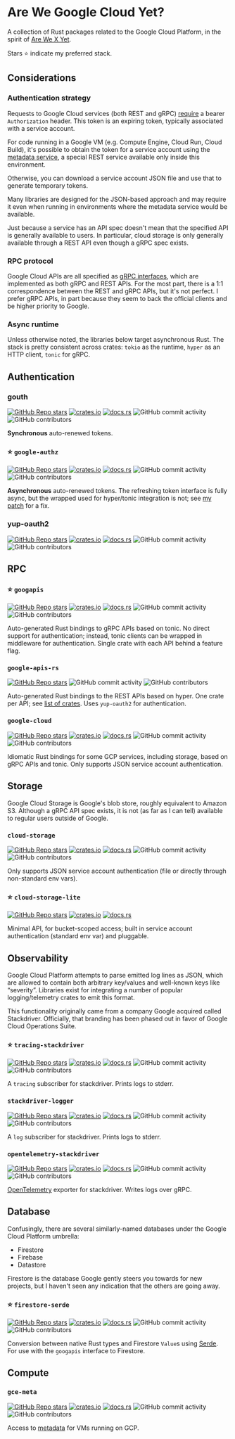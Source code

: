 # Are We Google Cloud Yet?

A collection of Rust packages related to the Google Cloud Platform, in the spirit of [Are We X Yet](https://wiki.mozilla.org/Areweyet).

Stars ⭐ indicate my preferred stack.

## Considerations

### Authentication strategy

Requests to Google Cloud services (both REST and gRPC) [require](https://cloud.google.com/storage/docs/authentication) a bearer `Authorization` header. This token is an expiring token, typically associated with a service account.

For code running in a Google VM (e.g. Compute Engine, Cloud Run, Cloud Build), it's possible to obtain the token for a service account using the [metadata service](https://cloud.google.com/compute/docs/metadata/default-metadata-values), a special REST service available only inside this environment.

Otherwise, you can download a service account JSON file and use that to generate temporary tokens.

Many libraries are designed for the JSON-based approach and may require it even when running in environments where the metadata service would be available.

Just because a service has an API spec doesn't mean that the specified API is generally available to users. In particular, cloud storage is only generally available through a REST API even though a gRPC spec exists.

### RPC protocol

Google Cloud APIs are all specified as [gRPC interfaces](https://github.com/googleapis/googleapis), which are implemented as both gRPC and REST APIs. For the most part, there is a 1:1 correspondence between the REST and gRPC APIs, but it's not perfect. I prefer gRPC APIs, in part because they seem to back the official clients and be higher priority to Google.

### Async runtime

Unless otherwise noted, the libraries below target asynchronous Rust. The stack is pretty consistent across crates: `tokio` as the runtime, `hyper` as an HTTP client, `tonic` for gRPC.

## Authentication

### gouth

[![GitHub Repo stars](https://img.shields.io/github/stars/mechiru/gouth?style=social)](https://github.com/mechiru/gouth) [![crates.io](https://img.shields.io/crates/v/gouth.svg)](https://crates.io/crates/gouth)
[![docs.rs](https://img.shields.io/badge/docs-release-brightgreen)](https://docs.rs/gouth/) ![GitHub commit activity](https://img.shields.io/github/commit-activity/y/mechiru/gouth) ![GitHub contributors](https://img.shields.io/github/contributors/mechiru/gouth)

**Synchronous** auto-renewed tokens.

### ⭐ `google-authz`

[![GitHub Repo stars](https://img.shields.io/github/stars/mechiru/google-authz?style=social)](https://github.com/mechiru/google-authz) [![crates.io](https://img.shields.io/crates/v/google-authz.svg)](https://crates.io/crates/google-authz)
[![docs.rs](https://img.shields.io/badge/docs-release-brightgreen)](https://docs.rs/google-authz/) ![GitHub commit activity](https://img.shields.io/github/commit-activity/y/mechiru/google-authz) ![GitHub contributors](https://img.shields.io/github/contributors/mechiru/google-authz)

**Asynchronous** auto-renewed tokens. The refreshing token interface is fully async, but the wrapped used for hyper/tonic integration is not; see [my patch](https://github.com/mechiru/google-authz/pull/1) for a fix.

### yup-oauth2

[![GitHub Repo stars](https://img.shields.io/github/stars/dermesser/yup-oauth2?style=social)](https://github.com/dermesser/yup-oauth2) [![crates.io](https://img.shields.io/crates/v/yup-oauth2.svg)](https://crates.io/crates/yup-oauth2)
[![docs.rs](https://img.shields.io/badge/docs-release-brightgreen)](https://docs.rs/yup-oauth2/) ![GitHub commit activity](https://img.shields.io/github/commit-activity/y/dermesser/yup-oauth2) ![GitHub contributors](https://img.shields.io/github/contributors/dermesser/yup-oauth2)

## RPC

### ⭐ `googapis`

[![GitHub Repo stars](https://img.shields.io/github/stars/mechiru/googapis?style=social)](https://github.com/mechiru/googapis) [![crates.io](https://img.shields.io/crates/v/googapis.svg)](https://crates.io/crates/googapis)
[![docs.rs](https://img.shields.io/badge/docs-release-brightgreen)](https://docs.rs/googapis/) ![GitHub commit activity](https://img.shields.io/github/commit-activity/y/mechiru/googapis) ![GitHub contributors](https://img.shields.io/github/contributors/mechiru/googapis)

Auto-generated Rust bindings to gRPC APIs based on tonic. No direct support for authentication; instead, tonic clients can be wrapped in middleware for authentication. Single crate with each API behind a feature flag.

### `google-apis-rs`

[![GitHub Repo stars](https://img.shields.io/github/stars/Byron/google-apis-rs?style=social)](https://github.com/Byron/google-apis-rs) ![GitHub commit activity](https://img.shields.io/github/commit-activity/y/Byron/google-apis-rs) ![GitHub contributors](https://img.shields.io/github/contributors/Byron/google-apis-rs)

Auto-generated Rust bindings to the REST APIs based on hyper. One crate per API; see [list of crates](http://byron.github.io/google-apis-rs/). Uses `yup-oauth2` for authentication.

### `google-cloud`

[![GitHub Repo stars](https://img.shields.io/github/stars/google-apis-rs/google-cloud-rs?style=social)](https://github.com/google-apis-rs/google-cloud-rs) [![crates.io](https://img.shields.io/crates/v/google-cloud.svg)](https://crates.io/crates/google-cloud)
[![docs.rs](https://img.shields.io/badge/docs-release-brightgreen)](https://docs.rs/google-cloud/) ![GitHub commit activity](https://img.shields.io/github/commit-activity/y/google-apis-rs/google-cloud-rs) ![GitHub contributors](https://img.shields.io/github/contributors/google-apis-rs/google-cloud-rs)

Idiomatic Rust bindings for some GCP services, including storage, based on gRPC APIs and tonic. Only supports JSON service account authentication.

## Storage

Google Cloud Storage is Google's blob store, roughly equivalent to Amazon S3. Although a gRPC API spec exists, it is not (as far as I can tell) available to regular users outside of Google.

### `cloud-storage`

[![GitHub Repo stars](https://img.shields.io/github/stars/ThouCheese/cloud-storage-rs?style=social)](https://github.com/ThouCheese/cloud-storage-rs) [![crates.io](https://img.shields.io/crates/v/cloud-storage.svg)](https://crates.io/crates/cloud-storage)
[![docs.rs](https://img.shields.io/badge/docs-release-brightgreen)](https://docs.rs/cloud-storage/) ![GitHub commit activity](https://img.shields.io/github/commit-activity/y/ThouCheese/cloud-storage-rs) ![GitHub contributors](https://img.shields.io/github/contributors/ThouCheese/cloud-storage-rs)

Only supports JSON service account authentication (file or directly through non-standard env vars).

### ⭐ `cloud-storage-lite`

[![GitHub Repo stars](https://shields.io/badge/-gitlab-F7F7F7)](https://gitlab.com/oasislabs/cloud-storage-lite) [![crates.io](https://img.shields.io/crates/v/cloud-storage-lite.svg)](https://crates.io/crates/cloud-storage-lite)
[![docs.rs](https://img.shields.io/badge/docs-release-brightgreen)](https://docs.rs/cloud-storage-lite/)

Minimal API, for bucket-scoped access; built in service account authentication (standard env var) and pluggable.

## Observability

Google Cloud Platform attempts to parse emitted log lines as JSON, which are allowed to contain both arbitrary key/values and well-known keys like “severity”. Libraries exist for integrating a number of popular logging/telemetry crates to emit this format.

This functionality originally came from a company Google acquired called Stackdriver. Officially, that branding has been phased out in favor of Google Cloud Operations Suite.

### ⭐ `tracing-stackdriver`

[![GitHub Repo stars](https://img.shields.io/github/stars/NAlexPear/tracing-stackdriver?style=social)](https://github.com/NAlexPear/tracing-stackdriver) [![crates.io](https://img.shields.io/crates/v/tracing-stackdriver.svg)](https://crates.io/crates/tracing-stackdriver)
[![docs.rs](https://img.shields.io/badge/docs-release-brightgreen)](https://docs.rs/tracing-stackdriver/) ![GitHub commit activity](https://img.shields.io/github/commit-activity/y/NAlexPear/tracing-stackdriver) ![GitHub contributors](https://img.shields.io/github/contributors/NAlexPear/tracing-stackdriver)

A `tracing` subscriber for stackdriver. Prints logs to stderr.

### `stackdriver-logger`

[![GitHub Repo stars](https://img.shields.io/github/stars/kamek-pf/stackdriver-logger?style=social)](https://github.com/kamek-pf/stackdriver-logger) [![crates.io](https://img.shields.io/crates/v/stackdriver_logger.svg)](https://crates.io/crates/stackdriver_logger)
[![docs.rs](https://img.shields.io/badge/docs-release-brightgreen)](https://docs.rs/stackdriver_logger/) ![GitHub commit activity](https://img.shields.io/github/commit-activity/y/kamek-pf/stackdriver-logger) ![GitHub contributors](https://img.shields.io/github/contributors/kamek-pf/stackdriver-logger)

A `log` subscriber for stackdriver. Prints logs to stderr.

### `opentelemetry-stackdriver`

[![GitHub Repo stars](https://img.shields.io/github/stars/open-telemetry/opentelemetry-rust?style=social)](https://github.com/open-telemetry/opentelemetry-rust) [![crates.io](https://img.shields.io/crates/v/opentelemetry-stackdriver.svg)](https://crates.io/crates/opentelemetry-stackdriver)
[![docs.rs](https://img.shields.io/badge/docs-release-brightgreen)](https://docs.rs/opentelemetry-stackdriver/) ![GitHub commit activity](https://img.shields.io/github/commit-activity/y/open-telemetry/opentelemetry-rust) ![GitHub contributors](https://img.shields.io/github/contributors/open-telemetry/opentelemetry-rust)

[OpenTelemetry](https://opentelemetry.io/) exporter for stackdriver. Writes logs over gRPC.

## Database

Confusingly, there are several similarly-named databases under the Google Cloud Platform umbrella:
- Firestore
- Firebase
- Datastore

Firestore is the database Google gently steers you towards for new projects, but I haven't seen any indication that the others are going away.

### ⭐ `firestore-serde`

[![GitHub Repo stars](https://img.shields.io/github/stars/paulgb/firestore-serde?style=social)](https://github.com/paulgb/firestore-serde) [![crates.io](https://img.shields.io/crates/v/firestore-serde.svg)](https://crates.io/crates/firestore-serde)
[![docs.rs](https://img.shields.io/badge/docs-release-brightgreen)](https://docs.rs/firestore-serde/) ![GitHub commit activity](https://img.shields.io/github/commit-activity/y/paulgb/firestore-serde) ![GitHub contributors](https://img.shields.io/github/contributors/paulgb/firestore-serde)

Conversion between native Rust types and Firestore `Value`s using [Serde](https://serde.rs/). For use with the `googapis` interface to Firestore.

## Compute

### `gce-meta`

[![GitHub Repo stars](https://img.shields.io/github/stars/mechiru/gcemeta?style=social)](https://github.com/mechiru/gcemeta) [![crates.io](https://img.shields.io/crates/v/gcemeta.svg)](https://crates.io/crates/gcemeta)
[![docs.rs](https://img.shields.io/badge/docs-release-brightgreen)](https://docs.rs/gcemeta/) ![GitHub commit activity](https://img.shields.io/github/commit-activity/y/mechiru/gcemeta) ![GitHub contributors](https://img.shields.io/github/contributors/mechiru/gcemeta)

Access to [metadata](https://cloud.google.com/compute/docs/metadata/overview) for VMs running on GCP.

<!--

Template:

[![GitHub Repo stars](https://img.shields.io/github/stars/{REPO}?style=social)](https://github.com/{REPO}) [![crates.io](https://img.shields.io/crates/v/{CRATE}.svg)](https://crates.io/crates/{CRATE})
[![docs.rs](https://img.shields.io/badge/docs-release-brightgreen)](https://docs.rs/{CRATE}/) ![GitHub commit activity](https://img.shields.io/github/commit-activity/y/{REPO}) ![GitHub contributors](https://img.shields.io/github/contributors/{REPO})

-->

